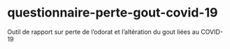 # questionnaire-perte-gout-covid-19
Outil de rapport sur perte de l’odorat et l’altération du gout liées au COVID-19
